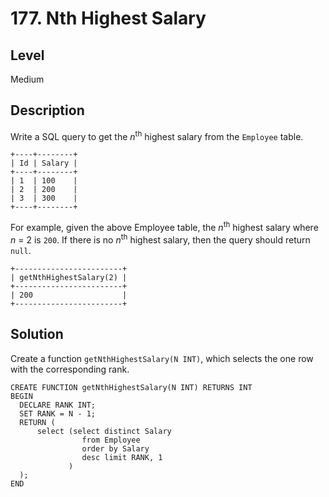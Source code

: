 # 177. Nth Highest Salary
## Level
Medium

## Description
Write a SQL query to get the *n*<sup>th</sup> highest salary from the `Employee` table.
```
+----+--------+
| Id | Salary |
+----+--------+
| 1  | 100    |
| 2  | 200    |
| 3  | 300    |
+----+--------+
```
For example, given the above Employee table, the *n*<sup>th</sup> highest salary where *n* = 2 is `200`. If there is no *n*<sup>th</sup> highest salary, then the query should return `null`.
```
+------------------------+
| getNthHighestSalary(2) |
+------------------------+
| 200                    |
+------------------------+
```
## Solution
Create a function `getNthHighestSalary(N INT)`, which selects the one row with the corresponding rank.
```
CREATE FUNCTION getNthHighestSalary(N INT) RETURNS INT
BEGIN
  DECLARE RANK INT;
  SET RANK = N - 1;
  RETURN (
      select (select distinct Salary
                from Employee
                order by Salary
                desc limit RANK, 1
             )
  );
END
```
